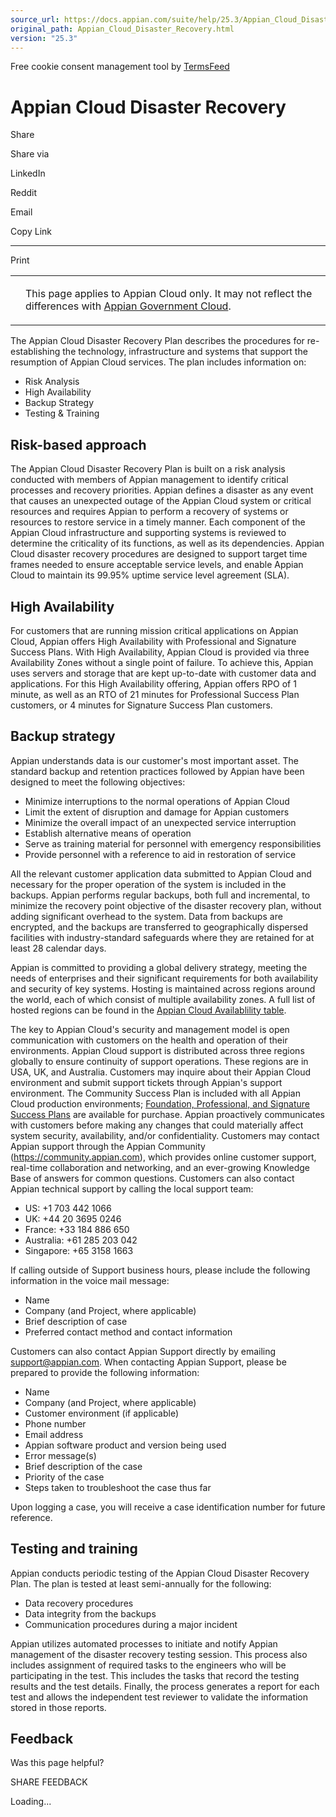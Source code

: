 ```yaml
---
source_url: https://docs.appian.com/suite/help/25.3/Appian_Cloud_Disaster_Recovery.html
original_path: Appian_Cloud_Disaster_Recovery.html
version: "25.3"
---
```


Free cookie consent management tool by [TermsFeed](https://www.termsfeed.com/)

# Appian Cloud Disaster Recovery

Share

Share via

LinkedIn

Reddit

Email

Copy Link

* * *

Print

<table><tbody><tr><td><i class="bi bi-clouds" aria-hidden="true"></i></td><td><p>This page applies to Appian Cloud only. It may not reflect the differences with <a href="/suite/help/25.3/appian-government-cloud-overview.html">Appian Government Cloud</a>.</p></td></tr></tbody></table>

The Appian Cloud Disaster Recovery Plan describes the procedures for re-establishing the technology, infrastructure and systems that support the resumption of Appian Cloud services. The plan includes information on:

-   Risk Analysis
-   High Availability
-   Backup Strategy
-   Testing & Training

## Risk-based approach

The Appian Cloud Disaster Recovery Plan is built on a risk analysis conducted with members of Appian management to identify critical processes and recovery priorities. Appian defines a disaster as any event that causes an unexpected outage of the Appian Cloud system or critical resources and requires Appian to perform a recovery of systems or resources to restore service in a timely manner. Each component of the Appian Cloud infrastructure and supporting systems is reviewed to determine the criticality of its functions, as well as its dependencies. Appian Cloud disaster recovery procedures are designed to support target time frames needed to ensure acceptable service levels, and enable Appian Cloud to maintain its 99.95% uptime service level agreement (SLA).

## High Availability

For customers that are running mission critical applications on Appian Cloud, Appian offers High Availability with Professional and Signature Success Plans. With High Availability, Appian Cloud is provided via three Availability Zones without a single point of failure. To achieve this, Appian uses servers and storage that are kept up-to-date with customer data and applications. For this High Availability offering, Appian offers RPO of 1 minute, as well as an RTO of 21 minutes for Professional Success Plan customers, or 4 minutes for Signature Success Plan customers.

## Backup strategy

Appian understands data is our customer's most important asset. The standard backup and retention practices followed by Appian have been designed to meet the following objectives:

-   Minimize interruptions to the normal operations of Appian Cloud
-   Limit the extent of disruption and damage for Appian customers
-   Minimize the overall impact of an unexpected service interruption
-   Establish alternative means of operation
-   Serve as training material for personnel with emergency responsibilities
-   Provide personnel with a reference to aid in restoration of service

All the relevant customer application data submitted to Appian Cloud and necessary for the proper operation of the system is included in the backups. Appian performs regular backups, both full and incremental, to minimize the recovery point objective of the disaster recovery plan, without adding significant overhead to the system. Data from backups are encrypted, and the backups are transferred to geographically dispersed facilities with industry-standard safeguards where they are retained for at least 28 calendar days.

Appian is committed to providing a global delivery strategy, meeting the needs of enterprises and their significant requirements for both availability and security of key systems. Hosting is maintained across regions around the world, each of which consist of multiple availability zones. A full list of hosted regions can be found in the [Appian Cloud Availablility table](Appian_Cloud_Availability.html#cloud-exclusive-feature-support).

The key to Appian Cloud's security and management model is open communication with customers on the health and operation of their environments. Appian Cloud support is distributed across three regions globally to ensure continuity of support operations. These regions are in USA, UK, and Australia. Customers may inquire about their Appian Cloud environment and submit support tickets through Appian's support environment. The Community Success Plan is included with all Appian Cloud production environments; [Foundation, Professional, and Signature Success Plans](https://appian.com/legal/cloud-SLA) are available for purchase. Appian proactively communicates with customers before making any changes that could materially affect system security, availability, and/or confidentiality. Customers may contact Appian support through the Appian Community (https://community.appian.com), which provides online customer support, real-time collaboration and networking, and an ever-growing Knowledge Base of answers for common questions. Customers can also contact Appian technical support by calling the local support team:

-   US: +1 703 442 1066
-   UK: +44 20 3695 0246
-   France: +33 184 886 650
-   Australia: +61 285 203 042
-   Singapore: +65 3158 1663

If calling outside of Support business hours, please include the following information in the voice mail message:

-   Name
-   Company (and Project, where applicable)
-   Brief description of case
-   Preferred contact method and contact information

Customers can also contact Appian Support directly by emailing support@appian.com. When contacting Appian Support, please be prepared to provide the following information:

-   Name
-   Company (and Project, where applicable)
-   Customer environment (if applicable)
-   Phone number
-   Email address
-   Appian software product and version being used
-   Error message(s)
-   Brief description of the case
-   Priority of the case
-   Steps taken to troubleshoot the case thus far

Upon logging a case, you will receive a case identification number for future reference.

## Testing and training

Appian conducts periodic testing of the Appian Cloud Disaster Recovery Plan. The plan is tested at least semi-annually for the following:

-   Data recovery procedures
-   Data integrity from the backups
-   Communication procedures during a major incident

Appian utilizes automated processes to initiate and notify Appian management of the disaster recovery testing session. This process also includes assignment of required tasks to the engineers who will be participating in the test. This includes the tasks that record the testing results and the test details. Finally, the process generates a report for each test and allows the independent test reviewer to validate the information stored in those reports.

## Feedback

Was this page helpful?

SHARE FEEDBACK

Loading...
